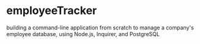 # employeeTracker
building a command-line application from scratch to manage a company's employee database, using Node.js, Inquirer, and PostgreSQL
